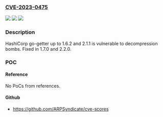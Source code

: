### [CVE-2023-0475](https://cve.mitre.org/cgi-bin/cvename.cgi?name=CVE-2023-0475)
![](https://img.shields.io/static/v1?label=Product&message=go-getter&color=blue)
![](https://img.shields.io/static/v1?label=Version&message=0%3C%3D%201.6.2%20&color=brighgreen)
![](https://img.shields.io/static/v1?label=Vulnerability&message=CWE-409%20Improper%20Handling%20of%20Highly%20Compressed%20Data%20(Data%20Amplification)&color=brighgreen)

### Description

HashiCorp go-getter up to 1.6.2 and 2.1.1 is vulnerable to decompression bombs. Fixed in 1.7.0 and 2.2.0.

### POC

#### Reference
No PoCs from references.

#### Github
- https://github.com/ARPSyndicate/cve-scores

